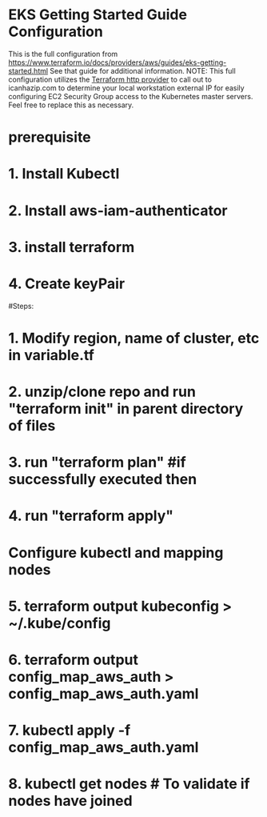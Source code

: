 # EKS Getting Started Guide Configuration

This is the full configuration from https://www.terraform.io/docs/providers/aws/guides/eks-getting-started.html
See that guide for additional information.
NOTE: This full configuration utilizes the [Terraform http provider](https://www.terraform.io/docs/providers/http/index.html) to call out to icanhazip.com to determine your local workstation
external IP for easily configuring EC2 Security Group access to the Kubernetes master servers. Feel free to replace this as necessary.

#
#
# prerequisite
# 1. Install Kubectl
# 2. Install aws-iam-authenticator
# 3. install terraform
# 4. Create keyPair

#Steps:
# 1. Modify region, name of cluster, etc in variable.tf
# 2. unzip/clone repo and run "terraform init" in parent directory of files  
# 3. run "terraform plan"  #if successfully executed then 
# 4. run "terraform apply"  
#
# Configure kubectl and mapping nodes
# 5. terraform output kubeconfig > ~/.kube/config
# 6. terraform output config_map_aws_auth > config_map_aws_auth.yaml
# 7. kubectl apply -f config_map_aws_auth.yaml
# 8. kubectl get nodes  # To validate if nodes have joined


